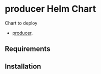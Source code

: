 # producer Helm Chart

Chart to deploy

- [producer](https://github.com/ultraio/substreams-charts/charts/producer).

## Requirements

## Installation
